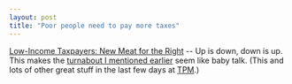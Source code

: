 ```yaml
---
layout: post
title: "Poor people need to pay more taxes"
---
```




<a href="http://www.washingtonpost.com/wp-dyn/articles/A39211-2002Nov25.html">Low-Income Taxpayers: New Meat for the Right</a> -- Up is down, down is up. This makes the <a href="/2002/08/09/what_the_hell_is_wrong_with_these_people.html">turnabout I mentioned earlier</a> seem like baby talk.  (This and lots of other great stuff in the last few days at <a href="http://www.talkingpointsmemo.com/">TPM</a>.)


